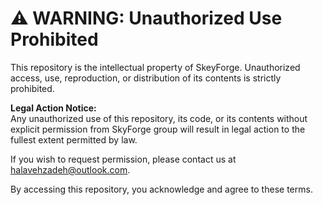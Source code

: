 # ⚠️ WARNING: Unauthorized Use Prohibited  

This repository is the intellectual property of SkeyForge. Unauthorized access, use, reproduction, or distribution of its contents is strictly prohibited.  

**Legal Action Notice:**  
Any unauthorized use of this repository, its code, or its contents without explicit permission from SkyForge group will result in legal action to the fullest extent permitted by law.  

If you wish to request permission, please contact us at halavehzadeh@outlook.com.  

By accessing this repository, you acknowledge and agree to these terms.
